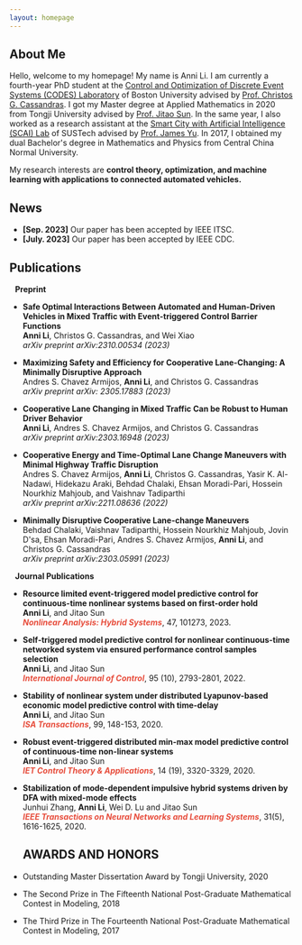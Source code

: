 ```yaml
---
layout: homepage
---
```


## About Me

Hello, welcome to my homepage! My name is Anni Li. I am currently a fourth-year PhD student at the [Control and Optimization of Discrete Event Systems (CODES) Laboratory](https://www.bu.edu/codes/people/) of Boston University advised by [Prof. Christos G. Cassandras](https://christosgcassandras.org/). I got my Master degree at Applied Mathematics in 2020 from Tongji University advised by [Prof. Jitao Sun](https://math.tongji.edu.cn/info/1122/8339.htm). In the same year, I also worked as a research assistant at the [Smart City with Artificial Intelligence (SCAI) Lab](https://jamesyu.me/scai/) of SUSTech advised by [Prof. James Yu](https://faculty.sustech.edu.cn/?tagid=yujq3&iscss=1&snapid=1&orderby=date&go=1). In 2017, I obtained my dual Bachelor's degree in Mathematics and Physics from Central China Normal University.

My research interests are  **control theory, optimization, and machine learning with applications to connected automated vehicles.**

## News

- **[Sep. 2023]** Our paper has been accepted by IEEE ITSC.
- **[July. 2023]** Our paper has been accepted by IEEE CDC.

## Publications
<h4 style="margin:0 10px 0;">Preprint</h4>

- **Safe Optimal Interactions Between Automated and Human-Driven Vehicles in Mixed Traffic with Event-triggered Control Barrier Functions**
  <br>
   **Anni Li**, Christos G. Cassandras, and Wei Xiao
  <br>
  <i>arXiv preprint arXiv:2310.00534 (2023)</i>
  <br>

  
- **Maximizing Safety and Efficiency for Cooperative Lane-Changing: A Minimally Disruptive Approach**
  <br>
   Andres S. Chavez Armijos, **Anni Li**, and Christos G. Cassandras
  <br>
  <i>arXiv preprint arXiv: 2305.17883 (2023)</i>
  <br>

  
- **Cooperative Lane Changing in Mixed Traffic Can be Robust to Human Driver Behavior**
  <br>
   **Anni Li**, Andres S. Chavez Armijos, and Christos G. Cassandras
  <br>
  <i>arXiv preprint arXiv:2303.16948 (2023)</i>
  <br>


- **Cooperative Energy and Time-Optimal Lane Change Maneuvers with Minimal Highway Traffic Disruption**
  <br>
   Andres S. Chavez Armijos, **Anni Li**, Christos G. Cassandras, Yasir K. Al-Nadawi, Hidekazu Araki, Behdad Chalaki, Ehsan Moradi-Pari, Hossein Nourkhiz Mahjoub, and Vaishnav Tadiparthi
  <br>
  <i>arXiv preprint arXiv:2211.08636 (2022)</i>
  <br>
 
- **Minimally Disruptive Cooperative Lane-change Maneuvers**
  <br>
   Behdad Chalaki, Vaishnav Tadiparthi, Hossein Nourkhiz Mahjoub, Jovin D'sa, Ehsan Moradi-Pari, Andres S. Chavez Armijos, **Anni Li**, and Christos G. Cassandras
  <br>
  <i>arXiv preprint arXiv:2303.05991 (2023)</i>
  <br>

<h4 style="margin:0 10px 0;">Journal Publications</h4>

- **Resource limited event-triggered model predictive control for continuous-time nonlinear systems based on first-order hold**
  <br>
   **Anni Li**, and Jitao Sun
  <br>
  <strong><i style="color:#e74d3c">Nonlinear Analysis: Hybrid Systems</i></strong>, 47, 101273, 2023. 
  <br>

- **Self-triggered model predictive control for nonlinear continuous-time networked system via ensured performance control samples selection**
  <br>
   **Anni Li**, and Jitao Sun
  <br>
  <strong><i style="color:#e74d3c">International Journal of Control</i></strong>, 95 (10), 2793-2801, 2022. 
  <br>
  
- **Stability of nonlinear system under distributed Lyapunov-based economic model predictive control with time-delay**
  <br>
   **Anni Li**, and Jitao Sun
  <br>
  <strong><i style="color:#e74d3c">ISA Transactions</i></strong>, 99, 148-153, 2020. 
  <br>
  
- **Robust event-triggered distributed min-max model predictive control of continuous-time non-linear systems**
  <br>
   **Anni Li**, and Jitao Sun
  <br>
  <strong><i style="color:#e74d3c">IET Control Theory & Applications</i></strong>, 14 (19), 3320-3329, 2020. 
  <br>
  
- **Stabilization of mode-dependent impulsive hybrid systems driven by DFA with mixed-mode effects**
  <br>
   Junhui Zhang, **Anni Li**, Wei D. Lu and Jitao Sun
  <br>
  <strong><i style="color:#e74d3c">IEEE Transactions on Neural Networks and Learning Systems</i></strong>, 31(5), 1616-1625, 2020.
  <br>
  
  ## AWARDS AND HONORS

- Outstanding Master Dissertation Award by Tongji University, 2020
- The Second Prize in The Fifteenth National Post-Graduate Mathematical Contest in Modeling, 2018
- The Third Prize in The Fourteenth National Post-Graduate Mathematical Contest in Modeling, 2017
